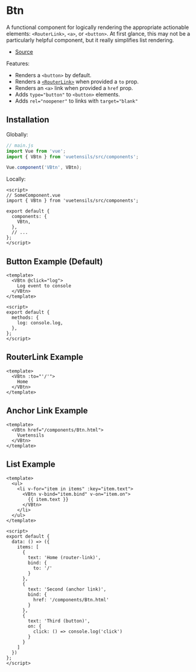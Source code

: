 # Btn

A functional component for logically rendering the appropriate actionable elements: `<RouterLink>`, `<a>`, or `<button>`. At first glance, this may not be a particularly helpful component, but it really simplifies list rendering.

- [Source](https://github.com/AustinGil/vuetensils/blob/master/src/components/VBtn/VBtn.vue)

Features:

- Renders a `<button>` by default.
- Renders a [`<RouterLink>`](https://router.vuejs.org/api/#router-link) when provided a `to` prop.
- Renders an `<a>` link when provided a `href` prop.
- Adds `type="button"` to `<button>` elements.
- Adds `rel="noopener"` to links with `target="blank"`

## Installation

Globally:

```js
// main.js
import Vue from 'vue';
import { VBtn } from 'vuetensils/src/components';

Vue.component('VBtn', VBtn);
```

Locally:

```vue
<script>
// SomeComponent.vue
import { VBtn } from 'vuetensils/src/components';

export default {
  components: {
    VBtn,
  },
  // ...
};
</script>
```

## Button Example (Default)

```vue live
<template>
  <VBtn @click="log">
    Log event to console
  </VBtn>
</template>

<script>
export default {
  methods: {
    log: console.log,
  },
};
</script>
```

## RouterLink Example

```vue live
<template>
  <VBtn :to="'/'">
    Home
  </VBtn>
</template>
```

## Anchor Link Example

```vue live
<template>
  <VBtn href="/components/Btn.html">
    Vuetensils
  </VBtn>
</template>
```

## List Example

```vue live
<template>
  <ul>
    <li v-for="item in items" :key="item.text">
      <VBtn v-bind="item.bind" v-on="item.on">
        {{ item.text }}
      </VBtn>
    </li>
  </ul>
</template>

<script>
export default {
  data: () => ({
    items: [
      {
        text: 'Home (router-link)',
        bind: {
          to: '/'
        }
      },
      {
        text: 'Second (anchor link)',
        bind: {
          href: '/components/Btn.html'
        }
      },
      {
        text: 'Third (button)',
        on: {
          click: () => console.log('click')
        }
      }
    ]
  })
};
</script>
```

